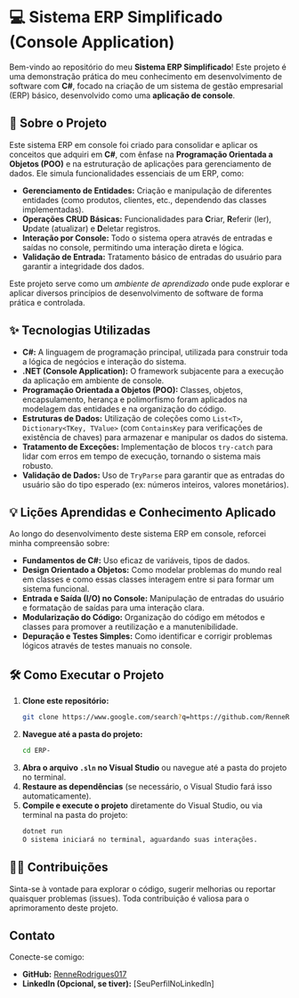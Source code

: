 
# 💻 Sistema ERP Simplificado (Console Application)

Bem-vindo ao repositório do meu **Sistema ERP Simplificado**\! Este projeto é uma demonstração prática do meu conhecimento em desenvolvimento de software com **C\#**, focado na criação de um sistema de gestão empresarial (ERP) básico, desenvolvido como uma **aplicação de console**.


## 🚀 Sobre o Projeto

Este sistema ERP em console foi criado para consolidar e aplicar os conceitos que adquiri em **C\#**, com ênfase na **Programação Orientada a Objetos (POO)** e na estruturação de aplicações para gerenciamento de dados. Ele simula funcionalidades essenciais de um ERP, como:

  * **Gerenciamento de Entidades:** Criação e manipulação de diferentes entidades (como produtos, clientes, etc., dependendo das classes implementadas).
  * **Operações CRUD Básicas:** Funcionalidades para **C**riar, **R**eferir (ler), **U**pdate (atualizar) e **D**eletar registros.
  * **Interação por Console:** Todo o sistema opera através de entradas e saídas no console, permitindo uma interação direta e lógica.
  * **Validação de Entrada:** Tratamento básico de entradas do usuário para garantir a integridade dos dados.

Este projeto serve como um *ambiente de aprendizado* onde pude explorar e aplicar diversos princípios de desenvolvimento de software de forma prática e controlada.


## ✨ Tecnologias Utilizadas

  * **C\#:** A linguagem de programação principal, utilizada para construir toda a lógica de negócios e interação do sistema.
  * **.NET (Console Application):** O framework subjacente para a execução da aplicação em ambiente de console.
  * **Programação Orientada a Objetos (POO):** Classes, objetos, encapsulamento, herança e polimorfismo foram aplicados na modelagem das entidades e na organização do código.
  * **Estruturas de Dados:** Utilização de coleções como `List<T>`, `Dictionary<TKey, TValue>` (com `ContainsKey` para verificações de existência de chaves) para armazenar e manipular os dados do sistema.
  * **Tratamento de Exceções:** Implementação de blocos `try-catch` para lidar com erros em tempo de execução, tornando o sistema mais robusto.
  * **Validação de Dados:** Uso de `TryParse` para garantir que as entradas do usuário são do tipo esperado (ex: números inteiros, valores monetários).


## 💡 Lições Aprendidas e Conhecimento Aplicado

Ao longo do desenvolvimento deste sistema ERP em console, reforcei minha compreensão sobre:

  * **Fundamentos de C\#:** Uso eficaz de variáveis, tipos de dados.
  * **Design Orientado a Objetos:** Como modelar problemas do mundo real em classes e como essas classes interagem entre si para formar um sistema funcional.
  * **Entrada e Saída (I/O) no Console:** Manipulação de entradas do usuário e formatação de saídas para uma interação clara.
  * **Modularização do Código:** Organização do código em métodos e classes para promover a reutilização e a manutenibilidade.
  * **Depuração e Testes Simples:** Como identificar e corrigir problemas lógicos através de testes manuais no console.


## 🛠️ Como Executar o Projeto

1.  **Clone este repositório:**
    ```bash
    git clone https://www.google.com/search?q=https://github.com/RenneRodrigues017/ERP-.git
    ```
2.  **Navegue até a pasta do projeto:**
    ```bash
    cd ERP-
    ```
3.  **Abra o arquivo `.sln` no Visual Studio** ou navegue até a pasta do projeto no terminal.
4.  **Restaure as dependências** (se necessário, o Visual Studio fará isso automaticamente).
5.  **Compile e execute o projeto** diretamente do Visual Studio, ou via terminal na pasta do projeto:
    ```bash
    dotnet run
    O sistema iniciará no terminal, aguardando suas interações.


## 👨‍💻 Contribuições

Sinta-se à vontade para explorar o código, sugerir melhorias ou reportar quaisquer problemas (issues). Toda contribuição é valiosa para o aprimoramento deste projeto.



## Contato

Conecte-se comigo:

  * **GitHub:** [RenneRodrigues017](https://www.google.com/search?q=https://github.com/RenneRodrigues017)
  * **LinkedIn (Opcional, se tiver):** [SeuPerfilNoLinkedIn]



